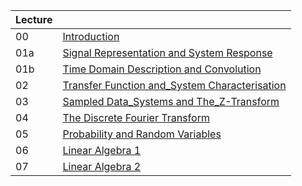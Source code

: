 
| Lecture | |
|:-|-|
| 00  | [Introduction](00_Introduction.pdf)
| 01a | [Signal Representation and System Response](01a_Signal_representation_and_system_response.pdf)
| 01b | [Time Domain Description and Convolution](01b_Time_domain_description_and_convolution.pdf)
| 02  | [Transfer Function and_System Characterisation](02_Transfer_function_and_system_characterisation.pdf)
| 03  | [Sampled Data_Systems and The_Z-Transform](03_Sampled_data_systems_and_the_z-transform.pdf)
| 04  | [The Discrete Fourier Transform](04_The_discrete_Fourier_transform.pdf)
| 05  | [Probability and Random Variables](05_Probability_and_random_variables.pdf)
| 06  | [Linear Algebra 1](06_Linear_algebra_1.pdf)
| 07  | [Linear Algebra 2](07_Linear_algebra_2.pdf)
